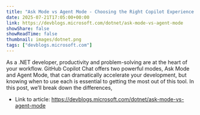 ```yaml
---
title: "Ask Mode vs Agent Mode - Choosing the Right Copilot Experience for .NET"
date: 2025-07-21T17:05:00+00:00
link: https://devblogs.microsoft.com/dotnet/ask-mode-vs-agent-mode
showShare: false
showReadTime: false
thumbnail: images/dotnet.png
tags: ["devblogs.microsoft.com"]
---
```

As a .NET developer, productivity and problem-solving are at the heart of your workflow. GitHub Copilot Chat offers two powerful modes, Ask Mode and Agent Mode, that can dramatically accelerate your development, but knowing when to use each is essential to getting the most out of this tool. In this post, we’ll break down the differences,

- Link to article: https://devblogs.microsoft.com/dotnet/ask-mode-vs-agent-mode